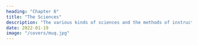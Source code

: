 ```yaml
---
heading: "Chapter 6"
title: "The Sciences"
description: "The various kinds of sciences and the methods of instruction"
date: 2022-01-19
image: "/covers/muq.jpg"
---
```

